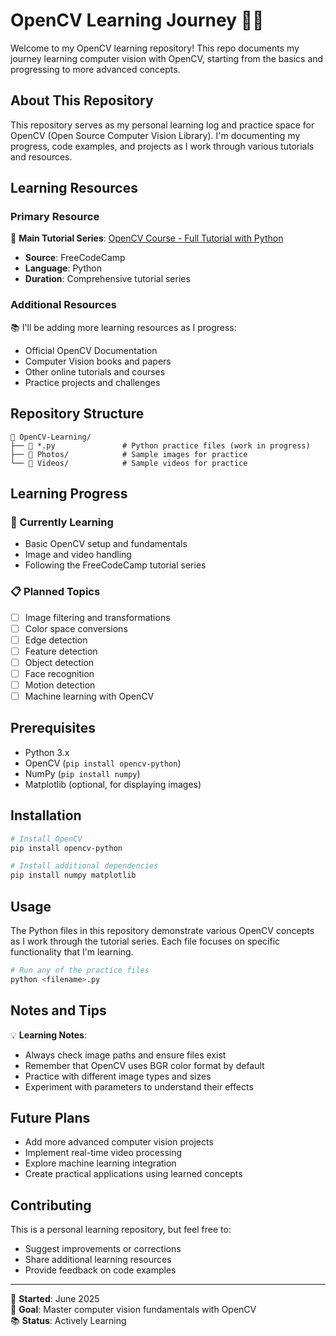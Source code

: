 # OpenCV Learning Journey 📸🤖

Welcome to my OpenCV learning repository! This repo documents my journey learning computer vision with OpenCV, starting from the basics and progressing to more advanced concepts.

## About This Repository

This repository serves as my personal learning log and practice space for OpenCV (Open Source Computer Vision Library). I'm documenting my progress, code examples, and projects as I work through various tutorials and resources.

## Learning Resources

### Primary Resource
🎯 **Main Tutorial Series**: [OpenCV Course - Full Tutorial with Python](https://youtu.be/oXlwWbU8l2o?si=sGK615i9zXabRJ4k)
- **Source**: FreeCodeCamp
- **Language**: Python
- **Duration**: Comprehensive tutorial series

### Additional Resources
📚 I'll be adding more learning resources as I progress:
- Official OpenCV Documentation
- Computer Vision books and papers
- Other online tutorials and courses
- Practice projects and challenges

## Repository Structure

```
📁 OpenCV-Learning/
├── 📄 *.py               # Python practice files (work in progress)
├── 📁 Photos/            # Sample images for practice
└── 📁 Videos/            # Sample videos for practice
```

## Learning Progress

### 🔄 Currently Learning
- Basic OpenCV setup and fundamentals
- Image and video handling
- Following the FreeCodeCamp tutorial series

### 📋 Planned Topics
- [ ] Image filtering and transformations
- [ ] Color space conversions
- [ ] Edge detection
- [ ] Feature detection
- [ ] Object detection
- [ ] Face recognition
- [ ] Motion detection
- [ ] Machine learning with OpenCV

## Prerequisites

- Python 3.x
- OpenCV (`pip install opencv-python`)
- NumPy (`pip install numpy`)
- Matplotlib (optional, for displaying images)

## Installation

```bash
# Install OpenCV
pip install opencv-python

# Install additional dependencies
pip install numpy matplotlib
```

## Usage

The Python files in this repository demonstrate various OpenCV concepts as I work through the tutorial series. Each file focuses on specific functionality that I'm learning.

```bash
# Run any of the practice files
python <filename>.py
```

## Notes and Tips

💡 **Learning Notes**:
- Always check image paths and ensure files exist
- Remember that OpenCV uses BGR color format by default
- Practice with different image types and sizes
- Experiment with parameters to understand their effects

## Future Plans

- Add more advanced computer vision projects
- Implement real-time video processing
- Explore machine learning integration
- Create practical applications using learned concepts

## Contributing

This is a personal learning repository, but feel free to:
- Suggest improvements or corrections
- Share additional learning resources
- Provide feedback on code examples

---

📅 **Started**: June 2025  
🎯 **Goal**: Master computer vision fundamentals with OpenCV  
📚 **Status**: Actively Learning